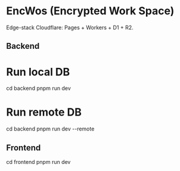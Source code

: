 # EncWos (Encrypted Work Space)
Edge-stack Cloudflare: Pages + Workers + D1 + R2.

## Backend
# Run local DB
cd backend
pnpm run dev

# Run remote DB
cd backend
pnpm run dev --remote

## Frontend
cd frontend
pnpm run dev